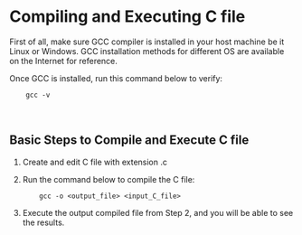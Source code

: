 # Compiling and Executing C file

First of all, make sure GCC compiler is installed in your host machine be it Linux or Windows. GCC installation methods for different OS are available on the Internet for reference.

Once GCC is installed, run this command below to verify:
```
    gcc -v
```

<br>

## Basic Steps to Compile and Execute C file

1) Create and edit C file with extension .c

2) Run the command below to compile the C file:
    ```
        gcc -o <output_file> <input_C_file>
    ```

3) Execute the output compiled file from Step 2, and you will be able to see the results.